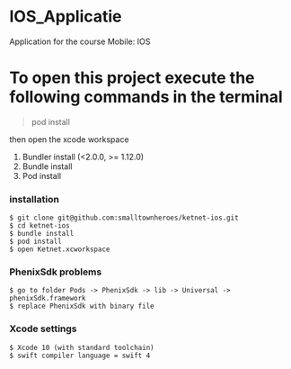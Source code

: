 # IOS_Applicatie
Application for the course Mobile: IOS

# To open this project execute the following commands in the terminal

  > pod install

then open the xcode workspace

1. Bundler install (<2.0.0, >= 1.12.0)
2. Bundle install
3. Pod install


### installation

```
$ git clone git@github.com:smalltownheroes/ketnet-ios.git
$ cd ketnet-ios
$ bundle install
$ pod install
$ open Ketnet.xcworkspace
```

### PhenixSdk problems
```
$ go to folder Pods -> PhenixSdk -> lib -> Universal -> phenixSdk.framework 
$ replace PhenixSdk with binary file
```
### Xcode settings
```
$ Xcode 10 (with standard toolchain)
$ swift compiler language = swift 4
``` 
